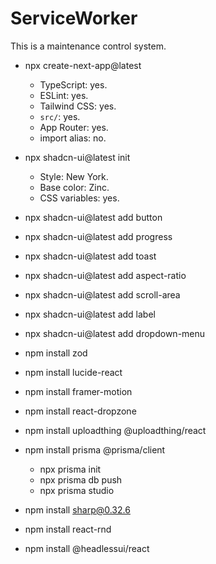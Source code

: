 # ServiceWorker

This is a maintenance control system.

- npx create-next-app@latest
    - TypeScript: yes.
    - ESLint: yes.
    - Tailwind CSS: yes.
    - `src/`: yes.
    - App Router: yes.
    - import alias: no.

- npx shadcn-ui@latest init
    - Style: New York.
    - Base color: Zinc.
    - CSS variables: yes.

- npx shadcn-ui@latest add button
- npx shadcn-ui@latest add progress
- npx shadcn-ui@latest add toast
- npx shadcn-ui@latest add aspect-ratio
- npx shadcn-ui@latest add scroll-area
- npx shadcn-ui@latest add label
- npx shadcn-ui@latest add dropdown-menu

- npm install zod

- npm install lucide-react

- npm install framer-motion

- npm install react-dropzone

- npm install uploadthing @uploadthing/react

- npm install prisma @prisma/client
    - npx prisma init
    - npx prisma db push
    - npx prisma studio

- npm install sharp@0.32.6

- npm install react-rnd

- npm install @headlessui/react
